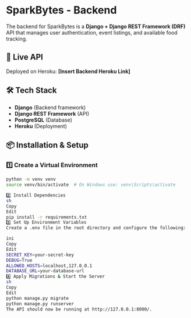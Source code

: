 # SparkBytes - Backend

The backend for SparkBytes is a **Django + Django REST Framework (DRF)** API that manages user authentication, event listings, and available food tracking.

## 🚀 Live API
Deployed on Heroku: **[Insert Backend Heroku Link]**

## 🛠️ Tech Stack
- **Django** (Backend framework)
- **Django REST Framework** (API)
- **PostgreSQL** (Database)
- **Heroku** (Deployment)

## 📦 Installation & Setup
### 1️⃣ Create a Virtual Environment
```sh
python -m venv venv
source venv/bin/activate  # On Windows use: venv\Scripts\activate

2️⃣ Install Dependencies
sh
Copy
Edit
pip install -r requirements.txt
3️⃣ Set Up Environment Variables
Create a .env file in the root directory and configure the following:

ini
Copy
Edit
SECRET_KEY=your-secret-key
DEBUG=True
ALLOWED_HOSTS=localhost,127.0.0.1
DATABASE_URL=your-database-url
4️⃣ Apply Migrations & Start the Server
sh
Copy
Edit
python manage.py migrate
python manage.py runserver
The API should now be running at http://127.0.0.1:8000/.

